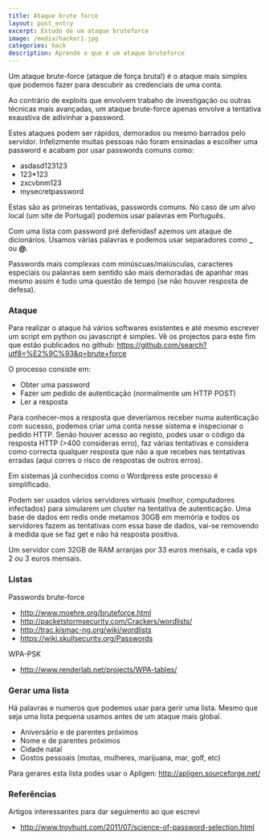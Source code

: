 ```yaml
---
title: Ataque brute force
layout: post_entry
excerpt: Estudo de um ataque bruteforce
image: /media/hacker1.jpg
categories: hack
description: Aprende o que é um ataque bruteforce
---
```


Um ataque brute-force (ataque de força bruta!) é o ataque mais simples que podemos fazer para descubrir as credenciais de uma conta. 

Ao contrário de exploits que envolvem trabaho de investigação ou outras técnicas mais avançadas, um ataque brute-force apenas envolve a tentativa exaustiva de adivinhar a password. 

Estes ataques podem ser rápidos, demorados ou mesmo barrados pelo servidor.
Infelizmente muitas pessoas não foram ensinadas a escolher uma password e acabam por usar passwords comuns como:

 * asdasd123123
 * 123*123
 * zxcvbnm123
 * mysecretpassword

Estas são as primeiras tentativas, passwords comuns. No caso de um alvo local (um site de Portugal) podemos usar palavras em Português.

Com uma lista com password pré defenidasf azemos um ataque de dicionários. Usamos várias palavras e podemos usar separadores como **_** ou **@**.

Passwords mais complexas com minúscuas/maiúsculas, caracteres especiais ou palavras sem sentido são mais demoradas de apanhar mas mesmo assim é tudo uma questão de tempo (se não houver resposta de defesa).

### Ataque

Para realizar o ataque há vários softwares existentes e até mesmo escrever um script em python ou javascript é simples. Vê os projectos para este fim que estão publicados no github: https://github.com/search?utf8=%E2%9C%93&q=brute+force

O processo consiste em:
 
 * Obter uma password
 * Fazer um pedido de autenticação (normalmente um HTTP POST)
 * Ler a resposta 

Para conhecer-mos a resposta que deveríamos receber numa autenticação com sucesso, podemos criar uma conta nesse sistema e inspecionar o pedido HTTP. Senão houver acesso ao registo, podes usar o código da resposta HTTP (>400 consideras erro), faz várias tentativas e considera como correcta qualquer resposta que não a que recebes nas tentativas erradas (aqui corres o risco de respostas de outros erros).

Em sistemas já conhecidos como o Wordpress este processo é simplificado.


Podem ser usados vários servidores virtuais (melhor, computadores infectados) para simularem um cluster na tentativa de autenticação. Uma base de dados em redis onde metamos 30GB em memória e todos os servidores fazem as tentativas com essa base de dados, vai-se removendo à medida que se faz get e não há resposta positiva.

Um servidor com 32GB de RAM arranjas por 33 euros mensais, e cada vps 2 ou 3 euros mensais. 

### Listas

Passwords brute-force

 * http://www.moehre.org/bruteforce.html
 * http://packetstormsecurity.com/Crackers/wordlists/
 * http://trac.kismac-ng.org/wiki/wordlists
 * https://wiki.skullsecurity.org/Passwords

WPA-PSK
 * http://www.renderlab.net/projects/WPA-tables/


### Gerar uma lista

Há palavras e numeros que podemos usar para gerir uma lista. Mesmo que seja uma lista pequena usamos antes de um ataque mais global.

 * Aniversário e de parentes próximos
 * Nome e de parentes próximos
 * Cidade natal
 * Gostos pessoais (motas, mulheres, marijuana, mar, golf, etc)

Para gerares esta lista podes usar o Apligen: http://apligen.sourceforge.net/



### Referências

Artigos interessantes para dar seguimento ao que escrevi

 * http://www.troyhunt.com/2011/07/science-of-password-selection.html